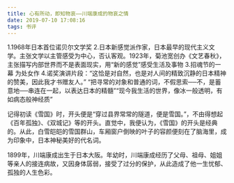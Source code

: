 ```yaml
---
title: 心有所动，即知物哀——川端康成的物哀之情
date: 2019-07-10 17:08:16
tags: 书评
---
```


1.1968年日本首位诺贝尔文学奖
2.日本新感觉派作家，日本最早的现代主义文学。主张文学以主管感受为中心，否认客观。1923年，菊池宽创办《文艺春秋》，主张描写内部世界而不是表面现实，用“新的感觉”感受生活及事物
3.招魂节的一幕 为处女作
4.诺奖演讲片段：“这恰是对自然，也是对人间的精致沉静的日本精神的赞美，因此我才书赠友人。” “把寻常的对象和普通的词，不假思索──不，是蓄意地──串连在一起，以表达日本的精髓”“现今我生活的世界，像冰一般透明，有如病态般神经质”


记得初读《雪国》时，开头便是“穿过县界常常的隧道，便是雪国。”，不由得想起《百年孤独》、《双城记》等的开头。直觉中，我便认为，《雪国》的开头是经典的。从此，白雪皑皑的雪国群山，车厢窗户倒映的叶子的容颜便刻在了脑海里，成为印象中，日本神秘美好的代名词。

1899年，川端康成出生于日本大阪。年幼时，川端康成经历了父母、祖母、姐姐等亲人的接连病故，又因身体孱弱，接受了过分的保护，从此造成了他一生忧郁、孤独的人生色彩。
